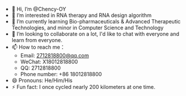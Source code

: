 - 👋 Hi, I’m @Chency-OY
- 👀 I’m interested in RNA therapy and RNA design algorithm
- 🌱 I’m currently learning Bio-pharmaceuticals & Advanced Therapeutic Technologies, and minor in Computer Science and Technology
- 💞️ I’m looking to collaborate on a lot, I'd like to chat with everyone and learn from everyone.
- 📫 How to reach me：
  - Email: 2712818800@qq.com
  - WeChat: X18012818800
  - QQ: 2712818800
  - Phone number: +86 18012818800
- 😄 Pronouns: He/Him/His
- ⚡ Fun fact: I once cycled nearly 200 kilometers at one time.

<!---
Chency-OY/Chency-OY is a ✨ special ✨ repository because its `README.md` (this file) appears on your GitHub profile.
You can click the Preview link to take a look at your changes.
--->
